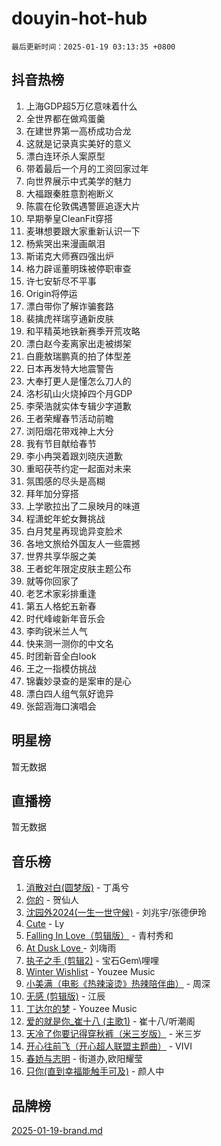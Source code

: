 # douyin-hot-hub

`最后更新时间：2025-01-19 03:13:35 +0800`

## 抖音热榜

1. 上海GDP超5万亿意味着什么
1. 全世界都在做鸡蛋羹
1. 在建世界第一高桥成功合龙
1. 这就是记录真实美好的意义
1. 漂白连环杀人案原型
1. 带着最后一个月的工资回家过年
1. 向世界展示中式美学的魅力
1. 大福跟秦胜意割袍断义
1. 陈震在伦敦偶遇警匪追逐大片
1. 早期拳皇CleanFit穿搭
1. 麦琳想要跟大家重新认识一下
1. 杨紫哭出来漫画飙泪
1. 斯诺克大师赛四强出炉
1. 格力辟谣董明珠被停职审查
1. 许七安斩尽不平事
1. Origin将停运
1. 漂白带你了解诈骗套路
1. 裴擒虎祥瑞亨通新皮肤
1. 和平精英地铁新赛季开荒攻略
1. 漂白赵今麦离家出走被绑架
1. 白鹿敖瑞鹏真的拍了体型差
1. 日本再发特大地震警告
1. 大奉打更人是懂怎么刀人的
1. 洛杉矶山火烧掉四个月GDP
1. 李荣浩就实体专辑少字道歉
1. 王者荣耀春节活动前瞻
1. 浏阳烟花带戏神上大分
1. 我有节目献给春节
1. 李小冉哭着跟刘晓庆道歉
1. 重昭茯苓约定一起面对未来
1. 氛围感的尽头是高糊
1. 拜年加分穿搭
1. 上学歌拉出了二泉映月的味道
1. 程潇蛇年蛇女舞挑战
1. 白月梵星再现诡异变脸术
1. 各地文旅给外国友人一些震撼
1. 世界共享华服之美
1. 王者蛇年限定皮肤主题公布
1. 就等你回家了
1. 老艺术家彩排重逢
1. 第五人格蛇五新春
1. 时代峰峻新年音乐会
1. 李昀锐米兰人气
1. 快来测一测你的中文名
1. 时团新音全白look
1. 王之一指模仿挑战
1. 锦囊妙录查的是案审的是心
1. 漂白四人组气氛好诡异
1. 张韶涵海口演唱会

## 明星榜

暂无数据

## 直播榜

暂无数据

## 音乐榜

1. [消散对白(圆梦版)](https://sf6-cdn-tos.douyinstatic.com/obj/tos-cn-ve-2774/og4jB5I5IizzoZVAAAzWgBMAsMDWoArfwBOiFs) - 丁禹兮
1. [你的](https://sf5-hl-cdn-tos.douyinstatic.com/obj/tos-cn-ve-2774/oYuIeKf42jB7sEV6B2upMdpYAgfrQWj0FeRegh) - 贺仙人
1. [沈园外2024(一生一世守候)](https://sf5-hl-cdn-tos.douyinstatic.com/obj/tos-cn-ve-2774/oAIYMHGCmKaYKFDd6FZBf9AfMfx1eErAAEJAFH) - 刘兆宇/张德伊玲
1. [Cute](https://sf5-hl-cdn-tos.douyinstatic.com/obj/tos-cn-ve-2774/o4IbIzHWKAAB4wsS5qMBRiiAlEBGTpQRNfFvuo) - Ly
1. [Falling In Love（剪辑版）](https://sf5-hl-cdn-tos.douyinstatic.com/obj/tos-cn-ve-2774/o8ajpA8zzgBPahbBIO8AcKGBLJezFCRd1wfP9f) - 青村秀和
1. [ At Dusk  Love ](https://sf5-hl-cdn-tos.douyinstatic.com/obj/tos-cn-ve-2774/o8CrpCf5CaYgI4ZrtQgMQAFEfuGqNnRSDQAPBc) - 刘嗨雨
1. [执子之手 (剪辑2)](https://sf5-hl-cdn-tos.douyinstatic.com/obj/tos-cn-ve-2774/oUoZLQjCc31XzqsBnBQUNgeKtYPBcgbFDwtfcu) - 宝石Gem\哩哩
1. [Winter Wishlist](https://sf5-hl-cdn-tos.douyinstatic.com/obj/tos-cn-ve-2774/oIIgUOeamCFCVAzxN6MFRLIBlLGpUqQxeeHrLE) - Youzee Music
1. [小美满（电影《热辣滚烫》热辣陪伴曲）](https://sf5-hl-cdn-tos.douyinstatic.com/obj/tos-cn-ve-2774/o0GAn2lSgfZIDUgtevCGDQYnFg4CwnrBaxbTZL) - 周深
1. [无感 (剪辑版)](https://sf5-hl-cdn-tos.douyinstatic.com/obj/tos-cn-ve-2774/o0eIsUzJBDlQaQFC5OFlgbMEZC1TFYBftOBn6p) - 江辰
1. [丁达尔的梦](https://sf5-hl-cdn-tos.douyinstatic.com/obj/tos-cn-ve-2774/oMU3WirUZBVQkAC9ccG5P2IQirziZM2RTInUY) - Youzee Music
1. [爱的就是你_崔十八 (主歌1)](https://sf5-hl-cdn-tos.douyinstatic.com/obj/tos-cn-ve-2774/oI5BO5DhFZ6UTcNCnZaOCBLtZ7WIMQGfgnXf5E) - 崔十八/听潮阁
1. [天冷了你要记得穿秋裤（米三岁版）](https://sf5-hl-cdn-tos.douyinstatic.com/obj/tos-cn-ve-2774/oQlIwVIDWiZ6BQilAorS7MA0AgCkQDvcZAdm1) - 米三岁
1. [开心往前飞（开心超人联盟主题曲）](https://sf5-hl-cdn-tos.douyinstatic.com/obj/tos-cn-ve-2774/9d8fb7c82cf1421fb93a9fe925275e0a) - VIVI
1. [春娇与志明](https://sf5-hl-cdn-tos.douyinstatic.com/obj/tos-cn-ve-2774/e530d8fceb7044b39707d7f9ff54add1) - 街道办,欧阳耀莹
1. [只你(直到幸福能触手可及)](https://sf5-hl-cdn-tos.douyinstatic.com/obj/tos-cn-ve-2774/o0lBkRDzFTeaVSUz3ZZSCBVtZ5DIMQGfgmEAuE) - 颜人中

## 品牌榜

[2025-01-19-brand.md](2025-01-19-brand.md)
